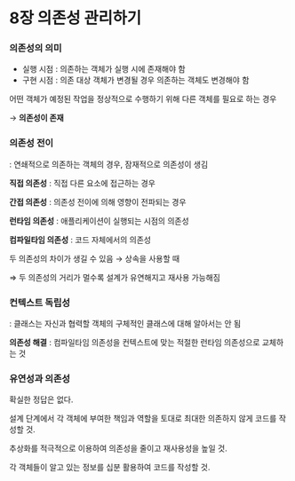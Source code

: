 # 8장 의존성 관리하기

### 의존성의 의미

- 실행 시점 : 의존하는 객체가 실행 시에 존재해야 함
- 구현 시점 : 의존 대상 객체가 변경될 경우 의존하는 객체도 변경해야 함

어떤 객체가 예정된 작업을 정상적으로 수행하기 위해 다른 객체를 필요로 하는 경우

→ **의존성이 존재**

### 의존성 전이


: 연쇄적으로 의존하는 객체의 경우, 잠재적으로 의존성이 생김

**직접 의존성** : 직접 다른 요소에 접근하는 경우

**간접 의존성** : 의존성 전이에 의해 영향이 전파되는 경우

**런타임 의존성** : 애플리케이션이 실행되는 시점의 의존성

**컴파일타임 의존성** : 코드 자체에서의 의존성

두 의존성의 차이가 생길 수 있음 → 상속을 사용할 때

⇒ 두 의존성의 거리가 멀수록 설계가 유연해지고 재사용 가능해짐

### 컨텍스트 독립성


: 클래스는 자신과 협력할 객체의 구체적인 클래스에 대해 알아서는 안 됨

**의존성 해결** : 컴파일타임 의존성을 컨텍스트에 맞는 적절한 런타임 의존성으로 교체하는 것

### 유연성과 의존성

확실한 정답은 없다.

설계 단계에서 각 객체에 부여한 책임과 역할을 토대로 최대한 의존하지 않게 코드를 작성할 것.

추상화를 적극적으로 이용하여 의존성을 줄이고 재사용성을 높일 것.

각 객체들이 알고 있는 정보를 십분 활용하여 코드를 작성할 것.